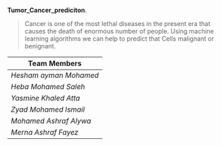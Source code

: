 

 **Tumor_Cancer_prediciton**.
> 
> Cancer is one of the most lethal diseases in the present era that causes the death of enormous number of people. Using machine learning algorithms we can help to predict that Cells malignant or benignant.


| Team Members                 |
| ---------------------------- |
| *Hesham ayman Mohamed*       |
| *Heba Mohamed Saleh*         |
| *Yasmine Khaled Atta*        |
| *Zyad Mohamed Ismail*        |
| *Mohamed Ashraf Alywa*       |
| *Merna Ashraf Fayez*         |
